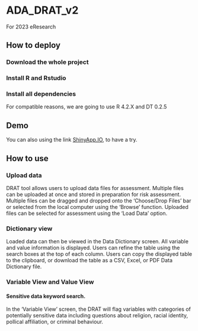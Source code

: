 # ADA_DRAT_v2
 For 2023 eResearch

## How to deploy
### Download the whole project
### Install R and Rstudio
### Install all dependencies
For compatible reasons, we are going to use R 4.2.X and DT 0.2.5 

## Demo
You can also using the link [ShinyApp.IO](https://67g7sg-weifanjiang0anu.shinyapps.io/ADA_DRATv2/), to have a try.

## How to use

### Upload data
 DRAT tool allows users to upload data files for assessment. Multiple files can be uploaded at once and stored in preparation for risk assessment. 
Multiple files can be dragged and dropped onto the ‘Choose/Drop Files’ bar or selected from the local computer using the ‘Browse’ function. Uploaded files can be selected for assessment using the ‘Load Data’ option. 

### Dictionary view
Loaded data can then be viewed in the Data Dictionary screen. All variable and value information is displayed. 
Users can refine the table using the search boxes at the top of each column. Users can copy the displayed table to the clipboard, or download the table as a CSV, Excel, or PDF Data Dictionary file.  


### Variable View and Value View

#### Sensitive data keyword search.  
In the ‘Variable View’ screen, the DRAT will flag variables with categories of potentially sensitive data including questions about religion, racial identity, pollical affiliation, or criminal behaviour. 
